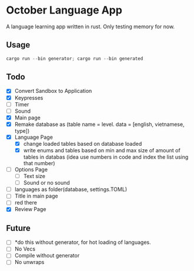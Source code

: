 # October Language App

A language learning app written in rust. Only testing memory for now.

## Usage

```powershell
cargo run --bin generator; cargo run --bin generated
```

## Todo

- [x] Convert Sandbox to Application
- [x] Keypresses
- [ ] Timer
- [ ] Sound
- [x] Main page
- [x] Remake database as (table name = level. data = [english, vietnamese, type])
- [x] Language Page 
    - [x] change loaded tables based on database loaded
    - [x] write enums and tables based on min and max size of amount of tables in databas (idea use numbers in code and index the list using that number)
- [ ] Options Page
    - [ ] Text size
    - [ ] Sound or no sound
- [ ] languages as folder(database, settings.TOML)
- [ ] Title in main page
- [ ] red there
- [x] Review Page

## Future

- [ ] *do this without generator, for hot loading of languages.
- [ ] No Vecs
- [ ] Compile without generator
- [ ] No unwraps

